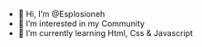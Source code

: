 - 👋 Hi, I’m @Esplosioneh
- 👀 I’m interested in my Community
- 🌱 I’m currently learning Html, Css & Javascript


<!---
Esplosioneh/Esplosioneh is a ✨ special ✨ repository because its `README.md` (this file) appears on your GitHub profile.
You can click the Preview link to take a look at your changes.
--->
